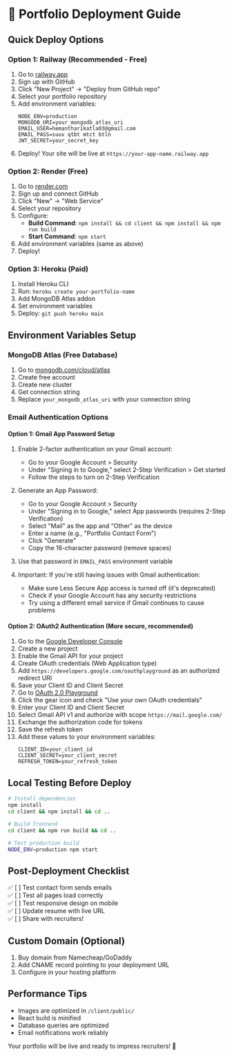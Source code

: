 # 🚀 Portfolio Deployment Guide

## Quick Deploy Options

### Option 1: Railway (Recommended - Free)
1. Go to [railway.app](https://railway.app)
2. Sign up with GitHub
3. Click "New Project" → "Deploy from GitHub repo"
4. Select your portfolio repository
5. Add environment variables:
   ```
   NODE_ENV=production
   MONGODB_URI=your_mongodb_atlas_uri
   EMAIL_USER=hemantharikatla03@gmail.com
   EMAIL_PASS=suuv qtbt mtct btln
   JWT_SECRET=your_secret_key
   ```
6. Deploy! Your site will be live at `https://your-app-name.railway.app`

### Option 2: Render (Free)
1. Go to [render.com](https://render.com)
2. Sign up and connect GitHub
3. Click "New" → "Web Service"
4. Select your repository
5. Configure:
   - **Build Command**: `npm install && cd client && npm install && npm run build`
   - **Start Command**: `npm start`
6. Add environment variables (same as above)
7. Deploy!

### Option 3: Heroku (Paid)
1. Install Heroku CLI
2. Run: `heroku create your-portfolio-name`
3. Add MongoDB Atlas addon
4. Set environment variables
5. Deploy: `git push heroku main`

## Environment Variables Setup

### MongoDB Atlas (Free Database)
1. Go to [mongodb.com/cloud/atlas](https://mongodb.com/cloud/atlas)
2. Create free account
3. Create new cluster
4. Get connection string
5. Replace `your_mongodb_atlas_uri` with your connection string

### Email Authentication Options

#### Option 1: Gmail App Password Setup
1. Enable 2-factor authentication on your Gmail account:
   - Go to your Google Account > Security
   - Under "Signing in to Google," select 2-Step Verification > Get started
   - Follow the steps to turn on 2-Step Verification

2. Generate an App Password:
   - Go to your Google Account > Security
   - Under "Signing in to Google," select App passwords (requires 2-Step Verification)
   - Select "Mail" as the app and "Other" as the device
   - Enter a name (e.g., "Portfolio Contact Form")
   - Click "Generate"
   - Copy the 16-character password (remove spaces)

3. Use that password in `EMAIL_PASS` environment variable

4. Important: If you're still having issues with Gmail authentication:
   - Make sure Less Secure App access is turned off (it's deprecated)
   - Check if your Google Account has any security restrictions
   - Try using a different email service if Gmail continues to cause problems

#### Option 2: OAuth2 Authentication (More secure, recommended)
1. Go to the [Google Developer Console](https://console.developers.google.com)
2. Create a new project
3. Enable the Gmail API for your project
4. Create OAuth credentials (Web Application type)
5. Add `https://developers.google.com/oauthplayground` as an authorized redirect URI
6. Save your Client ID and Client Secret
7. Go to [OAuth 2.0 Playground](https://developers.google.com/oauthplayground)
8. Click the gear icon and check "Use your own OAuth credentials"
9. Enter your Client ID and Client Secret
10. Select Gmail API v1 and authorize with scope `https://mail.google.com/`
11. Exchange the authorization code for tokens
12. Save the refresh token
13. Add these values to your environment variables:
    ```
    CLIENT_ID=your_client_id
    CLIENT_SECRET=your_client_secret
    REFRESH_TOKEN=your_refresh_token
    ```

## Local Testing Before Deploy

```bash
# Install dependencies
npm install
cd client && npm install && cd ..

# Build frontend
cd client && npm run build && cd ..

# Test production build
NODE_ENV=production npm start
```

## Post-Deployment Checklist

✅ [ ] Test contact form sends emails  
✅ [ ] Test all pages load correctly  
✅ [ ] Test responsive design on mobile  
✅ [ ] Update resume with live URL  
✅ [ ] Share with recruiters!  

## Custom Domain (Optional)
1. Buy domain from Namecheap/GoDaddy
2. Add CNAME record pointing to your deployment URL
3. Configure in your hosting platform

## Performance Tips
- Images are optimized in `/client/public/`
- React build is minified
- Database queries are optimized
- Email notifications work reliably

Your portfolio will be live and ready to impress recruiters! 🎯
